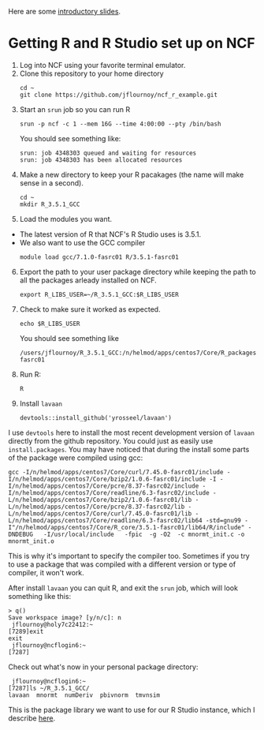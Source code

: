 Here are some [introductory slides](https://docs.google.com/presentation/d/1u9QSS6pNZYpxPMIqVZbyqU2lxGA2OK4QX7bDIpE32Yw/edit?usp=sharing).

# Getting R and R Studio set up on NCF

1. Log into NCF using your favorite terminal emulator.
2. Clone this repository to your home directory
    ```
    cd ~
    git clone https://github.com/jflournoy/ncf_r_example.git
    ```
3. Start an `srun` job so you can run R
    ```
    srun -p ncf -c 1 --mem 16G --time 4:00:00 --pty /bin/bash
    ```
    You should see something like:
    ```
    srun: job 4348303 queued and waiting for resources
    srun: job 4348303 has been allocated resources
    ```
4. Make a new directory to keep your R pacakages (the name will make sense in a second).
    ```
    cd ~
    mkdir R_3.5.1_GCC
    ```
5. Load the modules you want.
  - The latest version of R that NCF's R Studio uses is 3.5.1.
  - We also want to use the GCC compiler
    ```
    module load gcc/7.1.0-fasrc01 R/3.5.1-fasrc01
    ```
6. Export the path to your user package directory while keeping the path to all the packages arleady installed on NCF.
    ```
    export R_LIBS_USER=~/R_3.5.1_GCC:$R_LIBS_USER
    ```
7. Check to make sure it worked as expected.
    ```
    echo $R_LIBS_USER
    ```
    You should see something like
    ```
    /users/jflournoy/R_3.5.1_GCC:/n/helmod/apps/centos7/Core/R_packages/3.5.1-fasrc01
    ```
8. Run R:
    ```
    R
    ```
9. Install `lavaan`
    ```
    devtools::install_github('yrosseel/lavaan')
    ```
  
I use `devtools` here to install the most recent development version of `lavaan` directly from the github repository. You could just as easily use `install.packages`. You may have noticed that during the install some parts of the package were compiled using gcc:
```
gcc -I/n/helmod/apps/centos7/Core/curl/7.45.0-fasrc01/include -I/n/helmod/apps/centos7/Core/bzip2/1.0.6-fasrc01/include -I -I/n/helmod/apps/centos7/Core/pcre/8.37-fasrc02/include -I/n/helmod/apps/centos7/Core/readline/6.3-fasrc02/include -L/n/helmod/apps/centos7/Core/bzip2/1.0.6-fasrc01/lib -L/n/helmod/apps/centos7/Core/pcre/8.37-fasrc02/lib -L/n/helmod/apps/centos7/Core/curl/7.45.0-fasrc01/lib -L/n/helmod/apps/centos7/Core/readline/6.3-fasrc02/lib64 -std=gnu99 -I"/n/helmod/apps/centos7/Core/R_core/3.5.1-fasrc01/lib64/R/include" -DNDEBUG   -I/usr/local/include   -fpic  -g -O2  -c mnormt_init.c -o mnormt_init.o
```
This is why it's important to specify the compiler too. Sometimes if you try to use a package that was compiled with a different version or type of compiler, it won't work.

After install `lavaan` you can quit R, and exit the `srun` job, which will look something like this:
```
> q()
Save workspace image? [y/n/c]: n
 jflournoy@holy7c22412:~
[7289]exit
exit
 jflournoy@ncflogin6:~
[7287]
```

Check out what's now in your personal package directory:
```
 jflournoy@ncflogin6:~
[7287]ls ~/R_3.5.1_GCC/
lavaan	mnormt	numDeriv  pbivnorm  tmvnsim
```

This is the package library we want to use for our R Studio instance, which I describe [here](README.r_studio.md).
